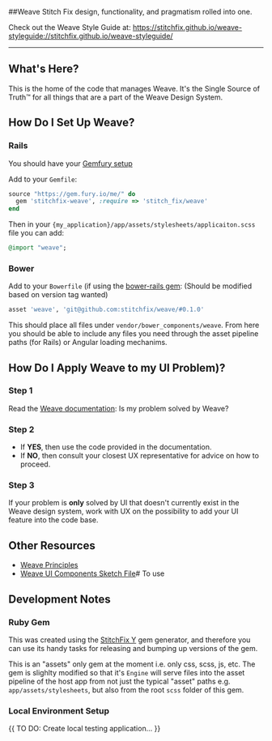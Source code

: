 ##Weave
Stitch Fix design, functionality, and pragmatism rolled into one.

Check out the Weave Style Guide at:
https://stitchfix.github.io/weave-styleguide://stitchfix.github.io/weave-styleguide/

-----

## What's Here?
This is the home of the code that manages Weave. It's the Single Source of Truth™ for all things that are a part of the Weave Design System.

## How Do I Set Up Weave?
### Rails
You should have your [Gemfury setup](https://github.com/stitchfix/eng-wiki/blob/master/onboarding/local_development_setup.md#set-up-gemfury-access)

Add to your `Gemfile`:

```ruby
source "https://gem.fury.io/me/" do
  gem 'stitchfix-weave', :require => 'stitch_fix/weave'
end
```
Then in your `{my_application}/app/assets/stylesheets/applicaiton.scss` file you can add:
```ruby
@import "weave";
```

### Bower
Add to your `Bowerfile` (if using the [bower-rails gem](https://github.com/rharriso/bower-rails):
(Should be modified based on version tag wanted)
```ruby
asset 'weave', 'git@github.com:stitchfix/weave/#0.1.0'
```

This should place all files under `vendor/bower_components/weave`. From here you should be able to include any files you need through the asset pipeline paths (for Rails) or Angular loading mechanims.

## How Do I Apply Weave to my UI Problem)?
### Step 1
Read the [Weave documentation](https://github.com/stitchfix/weave-styleguide): Is my problem solved by Weave?

### Step 2
- If **YES**, then use the code provided in the documentation.
- If **NO**, then consult your closest UX representative for advice on how to proceed.

### Step 3
If your problem is **only** solved by UI that doesn't currently exist in the Weave design system, work with UX on the possibility to add your UI feature into the code base.

## Other Resources
- [Weave Principles](https://github.com/stitchfix/weave-styleguide/wiki/Principles)
- [Weave UI Components Sketch File](https://stitchfix.box.com/s/7cf12z8ceultnklbkubwbrbzfk40jjgv)# To use

## Development Notes
### Ruby Gem
This was created using the [StitchFix Y](https://github.com/stitchfix/y) gem generator, and therefore you can use its handy tasks for releasing and bumping up versions of the gem.

This is an "assets" only gem at the moment i.e. only css, scss, js, etc. The gem is slighlty modified so that it's `Engine` will serve files into the asset pipeline of the host app from not just the typical "asset" paths e.g. `app/assets/stylesheets`, but also from the root `scss` folder of this gem.


### Local Environment Setup

{{ TO DO: Create local testing application... }}
